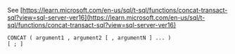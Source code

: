 See [https://learn.microsoft.com/en-us/sql/t-sql/functions/concat-transact-sql?view=sql-server-ver16](https://learn.microsoft.com/en-us/sql/t-sql/functions/concat-transact-sql?view=sql-server-ver16)
```
CONCAT ( argument1 , argument2 [ , argumentN ] ... )
[ ; ]
```
